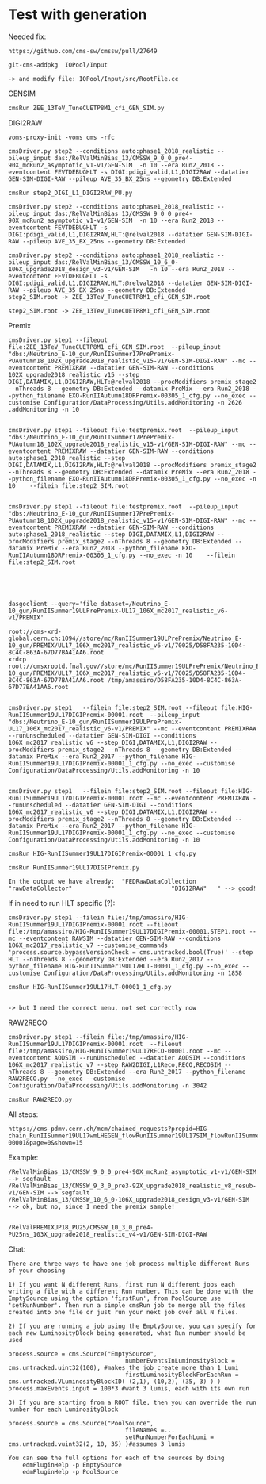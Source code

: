 Test with generation
====

Needed fix:

    https://github.com/cms-sw/cmssw/pull/27649
    
    git-cms-addpkg  IOPool/Input

    -> and modify file: IOPool/Input/src/RootFile.cc

GENSIM

    cmsRun ZEE_13TeV_TuneCUETP8M1_cfi_GEN_SIM.py

DIGI2RAW
    
    voms-proxy-init -voms cms -rfc

    cmsDriver.py step2 --conditions auto:phase1_2018_realistic --pileup_input das:/RelValMinBias_13/CMSSW_9_0_0_pre4-90X_mcRun2_asymptotic_v1-v1/GEN-SIM  -n 10 --era Run2_2018 --eventcontent FEVTDEBUGHLT -s DIGI:pdigi_valid,L1,DIGI2RAW --datatier GEN-SIM-DIGI-RAW --pileup AVE_35_BX_25ns --geometry DB:Extended
    
    cmsRun step2_DIGI_L1_DIGI2RAW_PU.py

    cmsDriver.py step2 --conditions auto:phase1_2018_realistic --pileup_input das:/RelValMinBias_13/CMSSW_9_0_0_pre4-90X_mcRun2_asymptotic_v1-v1/GEN-SIM  -n 10 --era Run2_2018 --eventcontent FEVTDEBUGHLT -s DIGI:pdigi_valid,L1,DIGI2RAW,HLT:@relval2018 --datatier GEN-SIM-DIGI-RAW --pileup AVE_35_BX_25ns --geometry DB:Extended
    
    cmsDriver.py step2 --conditions auto:phase1_2018_realistic --pileup_input das:/RelValMinBias_13/CMSSW_10_6_0-106X_upgrade2018_design_v3-v1/GEN-SIM   -n 10 --era Run2_2018 --eventcontent FEVTDEBUGHLT -s DIGI:pdigi_valid,L1,DIGI2RAW,HLT:@relval2018 --datatier GEN-SIM-DIGI-RAW --pileup AVE_35_BX_25ns --geometry DB:Extended
    step2_SIM.root -> ZEE_13TeV_TuneCUETP8M1_cfi_GEN_SIM.root
    
    step2_SIM.root -> ZEE_13TeV_TuneCUETP8M1_cfi_GEN_SIM.root
    

Premix

    cmsDriver.py step1 --fileout file:ZEE_13TeV_TuneCUETP8M1_cfi_GEN_SIM.root  --pileup_input "dbs:/Neutrino_E-10_gun/RunIISummer17PrePremix-PUAutumn18_102X_upgrade2018_realistic_v15-v1/GEN-SIM-DIGI-RAW" --mc --eventcontent PREMIXRAW --datatier GEN-SIM-RAW --conditions 102X_upgrade2018_realistic_v15 --step DIGI,DATAMIX,L1,DIGI2RAW,HLT:@relval2018 --procModifiers premix_stage2 --nThreads 8 --geometry DB:Extended --datamix PreMix --era Run2_2018 --python_filename EXO-RunIIAutumn18DRPremix-00305_1_cfg.py --no_exec --customise Configuration/DataProcessing/Utils.addMonitoring -n 2626 
    .addMonitoring -n 10 
    

    cmsDriver.py step1 --fileout file:testpremix.root  --pileup_input "dbs:/Neutrino_E-10_gun/RunIISummer17PrePremix-PUAutumn18_102X_upgrade2018_realistic_v15-v1/GEN-SIM-DIGI-RAW" --mc --eventcontent PREMIXRAW --datatier GEN-SIM-RAW --conditions auto:phase1_2018_realistic --step DIGI,DATAMIX,L1,DIGI2RAW,HLT:@relval2018 --procModifiers premix_stage2 --nThreads 8 --geometry DB:Extended --datamix PreMix --era Run2_2018 --python_filename EXO-RunIIAutumn18DRPremix-00305_1_cfg.py --no_exec -n 10    --filein file:step2_SIM.root
    
    
    cmsDriver.py step1 --fileout file:testpremix.root  --pileup_input "dbs:/Neutrino_E-10_gun/RunIISummer17PrePremix-PUAutumn18_102X_upgrade2018_realistic_v15-v1/GEN-SIM-DIGI-RAW" --mc --eventcontent PREMIXRAW --datatier GEN-SIM-RAW --conditions auto:phase1_2018_realistic --step DIGI,DATAMIX,L1,DIGI2RAW --procModifiers premix_stage2 --nThreads 8 --geometry DB:Extended --datamix PreMix --era Run2_2018 --python_filename EXO-RunIIAutumn18DRPremix-00305_1_cfg.py --no_exec -n 10    --filein file:step2_SIM.root
    
    
         
    
    
    dasgoclient --query='file dataset=/Neutrino_E-10_gun/RunIISummer19ULPrePremix-UL17_106X_mc2017_realistic_v6-v1/PREMIX'
    
    root://cms-xrd-global.cern.ch:1094//store/mc/RunIISummer19ULPrePremix/Neutrino_E-10_gun/PREMIX/UL17_106X_mc2017_realistic_v6-v1/70025/D58FA235-10D4-8C4C-863A-67D77BA41AA6.root
    xrdcp root://cmsxrootd.fnal.gov//store/mc/RunIISummer19ULPrePremix/Neutrino_E-10_gun/PREMIX/UL17_106X_mc2017_realistic_v6-v1/70025/D58FA235-10D4-8C4C-863A-67D77BA41AA6.root /tmp/amassiro/D58FA235-10D4-8C4C-863A-67D77BA41AA6.root
    
    
    cmsDriver.py step1   --filein file:step2_SIM.root --fileout file:HIG-RunIISummer19UL17DIGIPremix-00001.root  --pileup_input "dbs:/Neutrino_E-10_gun/RunIISummer19ULPrePremix-UL17_106X_mc2017_realistic_v6-v1/PREMIX" --mc --eventcontent PREMIXRAW --runUnscheduled --datatier GEN-SIM-DIGI --conditions 106X_mc2017_realistic_v6 --step DIGI,DATAMIX,L1,DIGI2RAW --procModifiers premix_stage2 --nThreads 8 --geometry DB:Extended --datamix PreMix --era Run2_2017 --python_filename HIG-RunIISummer19UL17DIGIPremix-00001_1_cfg.py --no_exec --customise Configuration/DataProcessing/Utils.addMonitoring -n 10
    
    
    cmsDriver.py step1   --filein file:step2_SIM.root --fileout file:HIG-RunIISummer19UL17DIGIPremix-00001.root --mc --eventcontent PREMIXRAW --runUnscheduled --datatier GEN-SIM-DIGI --conditions 106X_mc2017_realistic_v6 --step DIGI,DATAMIX,L1,DIGI2RAW --procModifiers premix_stage2 --nThreads 8 --geometry DB:Extended --datamix PreMix --era Run2_2017 --python_filename HIG-RunIISummer19UL17DIGIPremix-00001_1_cfg.py --no_exec --customise Configuration/DataProcessing/Utils.addMonitoring -n 10

    cmsRun HIG-RunIISummer19UL17DIGIPremix-00001_1_cfg.py
    
    cmsRun RunIISummer19UL17DIGIPremix.py
    
    In the output we have already:  "FEDRawDataCollection                  "rawDataCollector"          ""                "DIGI2RAW"   " --> good!

    
If in need to run HLT specific (?):
    
    cmsDriver.py step1 --filein file:/tmp/amassiro/HIG-RunIISummer19UL17DIGIPremix-00001.root --fileout file:/tmp/amassiro/HIG-RunIISummer19UL17DIGIPremix-00001.STEP1.root --mc --eventcontent RAWSIM --datatier GEN-SIM-RAW --conditions 106X_mc2017_realistic_v7 --customise_commands 'process.source.bypassVersionCheck = cms.untracked.bool(True)' --step HLT --nThreads 8 --geometry DB:Extended --era Run2_2017 --python_filename HIG-RunIISummer19UL17HLT-00001_1_cfg.py --no_exec --customise Configuration/DataProcessing/Utils.addMonitoring -n 1858 
    
    cmsRun HIG-RunIISummer19UL17HLT-00001_1_cfg.py
    

    -> but I need the correct menu, not set correctly now
    
    
RAW2RECO

    cmsDriver.py step1 --filein file:/tmp/amassiro/HIG-RunIISummer19UL17DIGIPremix-00001.root  --fileout file:/tmp/amassiro/HIG-RunIISummer19UL17RECO-00001.root --mc --eventcontent AODSIM --runUnscheduled --datatier AODSIM --conditions 106X_mc2017_realistic_v7 --step RAW2DIGI,L1Reco,RECO,RECOSIM --nThreads 8 --geometry DB:Extended --era Run2_2017 --python_filename RAW2RECO.py --no_exec --customise Configuration/DataProcessing/Utils.addMonitoring -n 3042 
    
    cmsRun RAW2RECO.py
    
    
All steps:

    https://cms-pdmv.cern.ch/mcm/chained_requests?prepid=HIG-chain_RunIISummer19UL17wmLHEGEN_flowRunIISummer19UL17SIM_flowRunIISummer19UL17DIGIPremix_flowRunIISummer19UL17HLT_flowRunIISummer19UL17RECO_flowRunIISummer19UL17MiniAOD_flowRunIISummer19UL17NanoAOD-00001&page=0&shown=15
    
    
    
Example:

    /RelValMinBias_13/CMSSW_9_0_0_pre4-90X_mcRun2_asymptotic_v1-v1/GEN-SIM --> segfault
    /RelValMinBias_13/CMSSW_9_3_0_pre3-92X_upgrade2018_realistic_v8_resub-v1/GEN-SIM --> segfault
    /RelValMinBias_13/CMSSW_10_6_0-106X_upgrade2018_design_v3-v1/GEN-SIM  --> ok, but no, since I need the premix sample!
    
    
    /RelValPREMIXUP18_PU25/CMSSW_10_3_0_pre4-PU25ns_103X_upgrade2018_realistic_v4-v1/GEN-SIM-DIGI-RAW 

    
    
    
Chat:

    There are three ways to have one job process multiple different Runs of your choosing
    
    1) If you want N different Runs, first run N different jobs each writing a file with a different Run number. This can be done with the EmptySource using the option 'firstRun', from PoolSource use 'setRunNumber'. Then run a simple cmsRun job to merge all the files created into one file or just run your next job over all N files.
    
    2) If you are running a job using the EmptySource, you can specify for each new LuminosityBlock being generated, what Run number should be used
    
    process.source = cms.Source("EmptySource",
                                     numberEventsInLuminosityBlock = cms.untracked.uint32(100), #makes the job create more than 1 Lumi
                                     firstLuminosityBlockForEachRun = cms.untracked.VLuminosityBlockID( (2,1), (10,2), (35, 3) ) )
    process.maxEvents.input = 100*3 #want 3 lumis, each with its own run
    
    3) If you are starting from a ROOT file, then you can override the run number for each LuminosityBlock
    
    process.source = cms.Source("PoolSource",
                                     fileNames =...
                                     setRunNumberForEachLumi = cms.untracked.vuint32(2, 10, 35) )#assumes 3 lumis
    
    You can see the full options for each of the sources by doing
        edmPluginHelp -p EmptySource
        edmPluginHelp -p PoolSource
    
    
